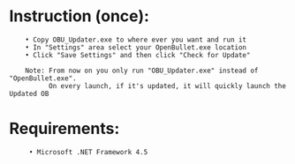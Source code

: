 
# Instruction (once):

        • Copy OBU_Updater.exe to where ever you want and run it
        • In "Settings" area select your OpenBullet.exe location
        • Click "Save Settings" and then click "Check for Update"
        
        Note: From now on you only run "OBU_Updater.exe" instead of "OpenBullet.exe".
              On every launch, if it's updated, it will quickly launch the Updated OB
          
         
         
# Requirements:
 
         • Microsoft .NET Framework 4.5
